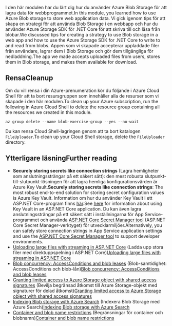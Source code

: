 <span data-ttu-id="2ace8-101">I den här modulen har du lärt dig hur du använder Azure Blob Storage för att lagra data för webbprogrammet.</span><span class="sxs-lookup"><span data-stu-id="2ace8-101">In this module, you learned how to use Azure Blob storage to store web application data.</span></span> <span data-ttu-id="2ace8-102">Vi gick igenom tips för att skapa en strategi för att använda Blob Storage i en webbapp och hur du använder Azure Storage SDK för .NET Core för att skriva till och läsa från blobar.</span><span class="sxs-lookup"><span data-stu-id="2ace8-102">We discussed tips for creating a strategy to use Blob storage in a web app and how to use the Azure Storage SDK for .NET Core to write to and read from blobs.</span></span> <span data-ttu-id="2ace8-103">Appen som vi skapade accepterar uppladdade filer från användare, lagrar dem i Blob Storage och gör dem tillgängliga för nedladdning.</span><span class="sxs-lookup"><span data-stu-id="2ace8-103">The app we made accepts uploaded files from users, stores them in Blob storage, and makes them available for download.</span></span>

## <a name="cleanup"></a><span data-ttu-id="2ace8-104">Rensa</span><span class="sxs-lookup"><span data-stu-id="2ace8-104">Cleanup</span></span>

<span data-ttu-id="2ace8-105">Om du vill rensa i din Azure-prenumeration kör du följande i Azure Cloud Shell för att ta bort resursgruppen som innehåller alla de resurser som vi skapade i den här modulen.</span><span class="sxs-lookup"><span data-stu-id="2ace8-105">To clean up your Azure subscription, run the following in Azure Cloud Shell to delete the resource group containing all the resources we created in this module.</span></span>

```console
az group delete --name blob-exercise-group --yes --no-wait
```

<span data-ttu-id="2ace8-106">Du kan rensa Cloud Shell-lagringen genom att ta bort katalogen `FileUploader`.</span><span class="sxs-lookup"><span data-stu-id="2ace8-106">To clean up your Cloud Shell storage, delete the `FileUploader` directory.</span></span>

## <a name="further-reading"></a><span data-ttu-id="2ace8-107">Ytterligare läsning</span><span class="sxs-lookup"><span data-stu-id="2ace8-107">Further reading</span></span>

* <span data-ttu-id="2ace8-108">**Securely storing secrets like connection strings** (Lagra hemligheter som anslutningssträngar på ett säkert sätt): den mest robusta slutpunkt-till-slutpunkt-lösningen för att lagra hemliga konfigurationsvärden är Azure Key Vault.</span><span class="sxs-lookup"><span data-stu-id="2ace8-108">**Securely storing secrets like connection strings**: The most robust end-to-end solution for storing secret configuration values is Azure Key Vault.</span></span> <span data-ttu-id="2ace8-109">Information om hur du använder Key Vault i ett ASP.NET Core-program finns [här](https://docs.microsoft.com/aspnet/core/security/key-vault-configuration?view=aspnetcore-2.1&tabs=aspnetcore2x).</span><span class="sxs-lookup"><span data-stu-id="2ace8-109">See [here](https://docs.microsoft.com/aspnet/core/security/key-vault-configuration?view=aspnetcore-2.1&tabs=aspnetcore2x) for information about using Key Vault in an ASP.NET Core application.</span></span> <span data-ttu-id="2ace8-110">Du kan även lagra anslutningssträngar på ett säkert sätt i inställningarna för App Service-programmet och använda [ASP.NET Core Secret Manager tool](https://docs.microsoft.com/aspnet/core/security/app-secrets?view=aspnetcore-2.1&tabs=windows) (ASP.NET Core Secret Manager-verktyget) för utvecklarmiljöer.</span><span class="sxs-lookup"><span data-stu-id="2ace8-110">Alternatively, you can safely store connection strings in App Service application settings and use the [ASP.NET Core Secret Manager tool](https://docs.microsoft.com/aspnet/core/security/app-secrets?view=aspnetcore-2.1&tabs=windows) to support developer environments.</span></span>
* <span data-ttu-id="2ace8-111">[Uploading large files with streaming in ASP.NET Core](https://docs.microsoft.com/aspnet/core/mvc/models/file-uploads?view=aspnetcore-2.1#uploading-large-files-with-streaming) (Ladda upp stora filer med direktuppspelning i ASP.NET Core)</span><span class="sxs-lookup"><span data-stu-id="2ace8-111">[Uploading large files with streaming in ASP.NET Core](https://docs.microsoft.com/aspnet/core/mvc/models/file-uploads?view=aspnetcore-2.1#uploading-large-files-with-streaming)</span></span>
* <span data-ttu-id="2ace8-112">[Blob concurrency: AccessConditions and blob leases](https://azure.microsoft.com/blog/managing-concurrency-in-microsoft-azure-storage-2/) (Blob-samtidighet: AccessConditions och blob-lån)</span><span class="sxs-lookup"><span data-stu-id="2ace8-112">[Blob concurrency: AccessConditions and blob leases](https://azure.microsoft.com/blog/managing-concurrency-in-microsoft-azure-storage-2/)</span></span>
* <span data-ttu-id="2ace8-113">[Granting limited access to Azure Storage object with shared access signatures](https://docs.microsoft.com/azure/storage/common/storage-dotnet-shared-access-signature-part-1) (Bevilja begränsad åtkomst till Azure Storage-objekt med signaturer för delad åtkomst)</span><span class="sxs-lookup"><span data-stu-id="2ace8-113">[Granting limited access to Azure Storage object with shared access signatures](https://docs.microsoft.com/azure/storage/common/storage-dotnet-shared-access-signature-part-1)</span></span>
* <span data-ttu-id="2ace8-114">[Indexing Blob storage with Azure Search](https://docs.microsoft.com/azure/search/search-howto-indexing-azure-blob-storage) (Indexera Blob Storage med Azure Search)</span><span class="sxs-lookup"><span data-stu-id="2ace8-114">[Indexing Blob storage with Azure Search](https://docs.microsoft.com/azure/search/search-howto-indexing-azure-blob-storage)</span></span>
* <span data-ttu-id="2ace8-115">[Container and blob name restrictions](https://docs.microsoft.com/rest/api/storageservices/naming-and-referencing-containers--blobs--and-metadata#resource-names) (Begränsningar för container och blobnamn)</span><span class="sxs-lookup"><span data-stu-id="2ace8-115">[Container and blob name restrictions](https://docs.microsoft.com/rest/api/storageservices/naming-and-referencing-containers--blobs--and-metadata#resource-names)</span></span>